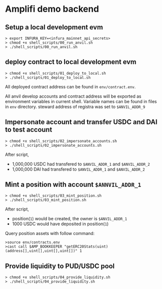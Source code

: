 # Amplifi demo backend

## Setup a local development evm

```shell
> export INFURA_KEY=<infura_mainnet_api_secrets>
> chmod +x shell_scripts/00_run_anvil.sh
> ./shell_scripts/00_run_anvil.sh
```

## deploy contract to local development evm

```shell
> chmod +x shell_scripts/01_deploy_to_local.sh
> ./shell_scripts/01_deploy_to_local.sh
```

All deployed contract address can be found in `env/contract.env`.

All anvil develop accounts and contract address will be exported as environment variables in current shell. Variable names can be found in files in `env` directory. steward address of registra was set to `$ANVIL_ADDR_9`

## Impersonate account and transfer USDC and DAI to test account

```shell
> chmod +x shell_scripts/02_impersonate_accounts.sh
> ./shell_scripts/02_impersonate_accounts.sh
```

After script,

- 1,000,000 USDC had transfered to `$ANVIL_ADDR_1` and `$ANVIL_ADDR_2`
- 1,000,000 DAI had transfered to `$ANVIL_ADDR_1` and `$ANVIL_ADDR_2`

## Mint a position with account `$ANNVIL_ADDR_1`

```shell
> chmod +x shell_scripts/03_mint_position.sh
> ./shell_scripts/03_mint_position.sh
```

After script,

- position(`1`) would be created, the owner is `$ANVIL_ADDR_1`
- 1000 USDC would have deposited in position(`1`)

Query position assets with follow command:

```shell
>source env/contracts.env
>cast call $AMP_BOOKKEEPER "getERC20Stats(uint)(address[],uint[],uint[],uint[])" 1
```

## Provide liquidity to PUD/USDC pool

```shell
> chmod +x shell_scripts/04_provide_liquidity.sh
> ./shell_scripts/04_provide_liquidity.sh
```
